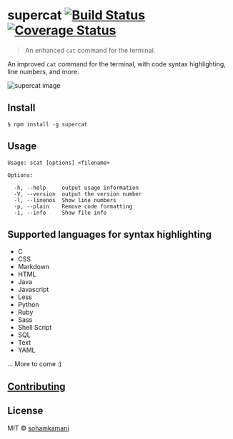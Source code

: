 # supercat [![Build Status](https://travis-ci.org/sohamkamani/supercat.svg?branch=master)](https://travis-ci.org/sohamkamani/supercat) [![Coverage Status](https://coveralls.io/repos/sohamkamani/supercat/badge.svg?branch=master&service=github)](https://coveralls.io/github/sohamkamani/supercat?branch=master)

> An enhanced `cat` command for the terminal.

An improved `cat` command for the terminal, with code syntax highlighting, line numbers, and more.

![supercat image](https://raw.githubusercontent.com/sohamkamani/supercat/master/images/supercat-img.png)

## Install

```
$ npm install -g supercat
```

## Usage

```
Usage: scat [options] <filename>

Options:

  -h, --help     output usage information
  -V, --version  output the version number
  -l, --linenos  Show line numbers
  -p, --plain    Remove code formatting
  -i, --info     Show file info
```

## Supported languages for syntax highlighting

- C
- CSS
- Markdown
- HTML
- Java
- Javascript
- Less
- Python
- Ruby
- Sass
- Shell Script
- SQL
- Text
- YAML

... More to come :)

## [Contributing](https://github.com/sohamkamani/supercat/blob/master/CONTRIBUTING.md)

## License

MIT © [sohamkamani](https://github.com/sohamkamani)
